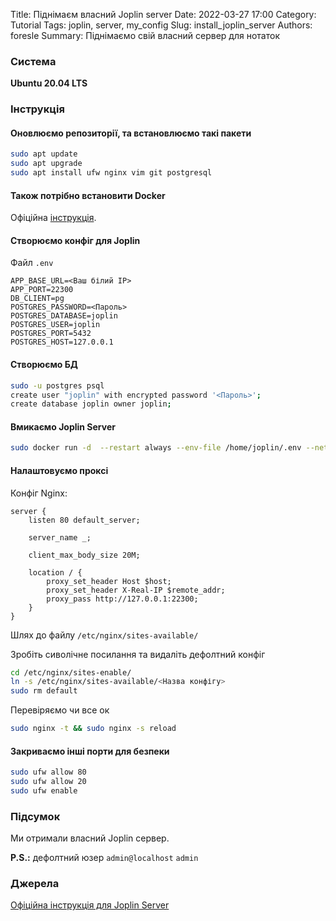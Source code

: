 Title: Піднімаєм власний Joplin server
Date: 2022-03-27 17:00
Category: Tutorial
Tags: joplin, server, my_config
Slug: install_joplin_server
Authors: foresle
Summary: Піднімаємо свій власний сервер для нотаток

### Система

**Ubuntu 20.04 LTS**

### Інструкція

#### Оновлюємо репозиторії, та встановлюємо такі пакети

```sh
sudo apt update
sudo apt upgrade
sudo apt install ufw nginx vim git postgresql
```

#### Також потрібно встановити Docker

Офіційна [інструкція](https://docs.docker.com/engine/install/).

#### Створюємо конфіг для Joplin

Файл `.env`

```env
APP_BASE_URL=<Ваш білий IP>
APP_PORT=22300
DB_CLIENT=pg
POSTGRES_PASSWORD=<Пароль>
POSTGRES_DATABASE=joplin
POSTGRES_USER=joplin
POSTGRES_PORT=5432
POSTGRES_HOST=127.0.0.1
```

#### Створюємо БД

```sh
sudo -u postgres psql
create user "joplin" with encrypted password '<Пароль>';
create database joplin owner joplin;
```

#### Вмикаємо Joplin Server

```sh
sudo docker run -d  --restart always --env-file /home/joplin/.env --net=host --add-host=host.docker.internal:127.0.0.1 -p 22300:22300 joplin/server:latest
```

#### Налаштовуємо проксі

Конфіг Nginx:

```
server {
	listen 80 default_server;

	server_name _;
		
	client_max_body_size 20M;

	location / {
		proxy_set_header Host $host;
		proxy_set_header X-Real-IP $remote_addr;
		proxy_pass http://127.0.0.1:22300;
	}
}
```

Шлях до файлу `/etc/nginx/sites-available/`

Зробіть сиволічне посилання та видаліть дефолтний конфіг

```sh
cd /etc/nginx/sites-enable/
ln -s /etc/nginx/sites-available/<Назва конфігу>
sudo rm default
```

Перевіряємо чи все ок

```sh
sudo nginx -t && sudo nginx -s reload
```

#### Закриваємо інші порти для безпеки

```sh
sudo ufw allow 80
sudo ufw allow 20
sudo ufw enable
```

### Підсумок

Ми отримали власний Joplin сервер.

**P.S.:** дефолтний юзер `admin@localhost` `admin`

### Джерела

[Офіційна інструкція для Joplin Server](https://github.com/laurent22/joplin/blob/dev/packages/server/README.md)
